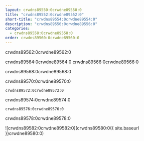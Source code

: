 ```yaml
---
layout: crwdns89550:0crwdne89550:0
title: "crwdns89552:0crwdne89552:0"
short-title: "crwdns89554:0crwdne89554:0"
description: "crwdns89556:0crwdne89556:0"
categories:
  - crwdns89558:0crwdne89558:0
order: crwdns89560:0crwdne89560:0
---
```

crwdns89562:0crwdne89562:0

crwdns89564:0crwdne89564:0 crwdns89566:0crwdne89566:0

crwdns89568:0crwdne89568:0

crwdns89570:0crwdne89570:0

`crwdns89572:0crwdne89572:0`

crwdns89574:0crwdne89574:0

`crwdns89576:0crwdne89576:0`

crwdns89578:0crwdne89578:0

![crwdns89582:0crwdne89582:0](crwdns89580:0{{ site.baseurl }}crwdne89580:0)